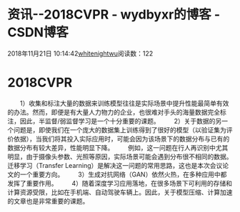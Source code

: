 # 资讯--2018CVPR - wydbyxr的博客 - CSDN博客
2018年11月21日 10:14:42[whitenightwu](https://me.csdn.net/wydbyxr)阅读数：122
# 2018CVPR
  1）收集和标注大量的数据来训练模型往往是实际场景中提升性能最简单有效的办法。然而，即便是有大量人力物力的企业，也很难对手头的海量数据完全标注，因此，半监督/弱监督学习是一个十分重要的课题。
  2）关于数据的另一个问题是，即使我们在一个庞大的数据集上训练得到了很好的模型（以验证集为评价依据），当我们将其投入实际应用时，可能会因为该场景下的数据分布与已有的数据分布有较大差异，性能明显下降。
  例如，这一问题在行人再识别中尤其明显，由于摄像头参数、光照等原因，实际场景可能会遇到分布很不相同的数据。迁移学习（Transfer Learning）是解决这一问题的常用思路，这也是本次会议论文的一个重要方向。
  3）生成对抗网络（GAN）依然火热，在多种应用中都发挥了重要作用。
  4）随着深度学习应用落地，在很多场景下可利用的存储和计算资源受限，比如在手机端、自动驾驶车辆上。因此，关于模型压缩、计算加速的文章也是非常重要的课题。
